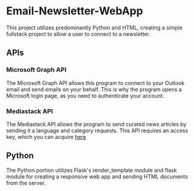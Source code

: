 # Email-Newsletter-WebApp

This project utilizes predominantly Python and HTML, creating a simple fullstack project to allow a user to connect to a newsletter.

## APIs

### Microsoft Graph API

The Microsoft Graph API allows this program to connect to your Outlook email and send emails on your behalf. This is why the program opens a Microsoft login page, as you need to authenticate your account.

### Mediastack API

The Mediastack API allows the program to send curated news articles by sending it a language and category requests. This API requires an access key, which you can acquire [here](https://mediastack.com/)

## Python

The Python portion utilizes Flask's render_template module and flask module for creating a responsive web app and sending HTML documents from the server.
